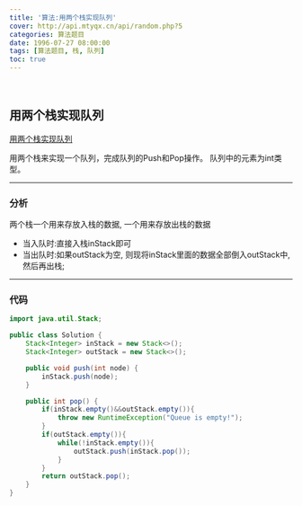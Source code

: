 ```yaml
---
title: '算法:用两个栈实现队列'
cover: http://api.mtyqx.cn/api/random.php?5
categories: 算法题目
date: 1996-07-27 08:00:00
tags: [算法题目, 栈, 队列]
toc: true
---
```


<br/>

<!--more-->

## 用两个栈实现队列

[用两个栈实现队列](https://www.nowcoder.com/practice/54275ddae22f475981afa2244dd448c6?tpId=13&tqId=11158&tPage=1&rp=1&ru=%2Fta%2Fcoding-interviews&qru=%2Fta%2Fcoding-interviews%2Fquestion-ranking)

用两个栈来实现一个队列，完成队列的Push和Pop操作。 队列中的元素为int类型。

****

### 分析

两个栈一个用来存放入栈的数据, 一个用来存放出栈的数据

-   当入队时:直接入栈inStack即可
-   当出队时:如果outStack为空, 则现将inStack里面的数据全部倒入outStack中, 然后再出栈;

****

### 代码

```java
import java.util.Stack;

public class Solution {
    Stack<Integer> inStack = new Stack<>();
    Stack<Integer> outStack = new Stack<>();

    public void push(int node) {
        inStack.push(node);
    }

    public int pop() {
        if(inStack.empty()&&outStack.empty()){
            throw new RuntimeException("Queue is empty!");
        }
        if(outStack.empty()){
            while(!inStack.empty()){
                outStack.push(inStack.pop());
            }
        }
        return outStack.pop();
    }
}
```

